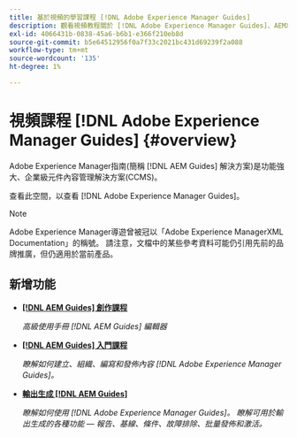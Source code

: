 ```yaml
---
title: 基於視頻的學習課程 [!DNL Adobe Experience Manager Guides]
description: 觀看視頻教程關於 [!DNL Adobe Experience Manager Guides]、AEMXML載入項、AEMXML插件、AEMDoX和AEMDox。
exl-id: 4066431b-0838-45a6-b6b1-e366f210eb8d
source-git-commit: b5e64512956f0a7f33c2021bc431d69239f2a088
workflow-type: tm+mt
source-wordcount: '135'
ht-degree: 1%

---
```


# 視頻課程 [!DNL Adobe Experience Manager Guides] {#overview}

Adobe Experience Manager指南(簡稱 [!DNL AEM Guides] 解決方案)是功能強大、企業級元件內容管理解決方案(CCMS)。

查看此空間，以查看 [!DNL Adobe Experience Manager Guides]。

>[!NOTE]
> 
> Adobe Experience Manager導遊曾被冠以「Adobe Experience ManagerXML Documentation」的稱號。 請注意，文檔中的某些參考資料可能仍引用先前的品牌推廣，但仍適用於當前產品。

## 新增功能

* **[[!DNL AEM Guides] 創作課程](course-3/overview.md)**

   *高級使用手冊 [!DNL AEM Guides] 編輯器*

* **[[!DNL AEM Guides] 入門課程](course-1/overview.md)**

   *瞭解如何建立、組織、編寫和發佈內容 [!DNL Adobe Experience Manager Guides]。*

* **[輸出生成 [!DNL AEM Guides]](course-2/overview.md)**

   *瞭解如何使用 [!DNL Adobe Experience Manager Guides]。 瞭解可用於輸出生成的各種功能 — 報告、基線、條件、故障排除、批量發佈和激活。*
